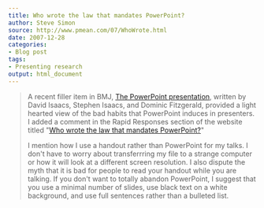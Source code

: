 ```yaml
---
title: Who wrote the law that mandates PowerPoint?
author: Steve Simon
source: http://www.pmean.com/07/WhoWrote.html
date: 2007-12-28
categories:
- Blog post
tags:
- Presenting research
output: html_document
---
```

> A recent filler item in BMJ, [The PowerPoint
> presentation](http://www.bmj.com/cgi/content/full/335/7633/1292),
> written by David Isaacs, Stephen Isaacs, and Dominic Fitzgerald,
> provided a light hearted view of the bad habits that PowerPoint
> induces in presenters. I added a comment in the Rapid Responses
> section of the website titled \"[Who wrote the law that mandates
> PowerPoint?](http://www.bmj.com/cgi/eletters/335/7633/1292#184940)\"
>
> I mention how I use a handout rather than PowerPoint for my talks. I
> don\'t have to worry about transferrring my file to a strange computer
> or how it will look at a different screen resolution. I also dispute
> the myth that it is bad for people to read your handout while you are
> talking. If you don\'t want to totally abandon PowerPoint, I suggest
> that you use a minimal number of slides, use black text on a white
> background, and use full sentences rather than a bulleted list.
